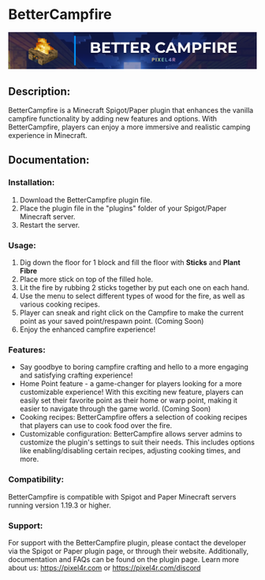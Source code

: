 # BetterCampfire
![logo](https://raw.githubusercontent.com/pixel4r/BetterCampfire/main/logo.png)

## Description:
BetterCampfire is a Minecraft Spigot/Paper plugin that enhances the vanilla campfire functionality by adding new features and options. With BetterCampfire, players can enjoy a more immersive and realistic camping experience in Minecraft.

## Documentation:

### Installation:
1. Download the BetterCampfire plugin file.
2. Place the plugin file in the "plugins" folder of your Spigot/Paper Minecraft server.
3. Restart the server.

### Usage:
1. Dig down the floor for 1 block and fill the floor with <b>Sticks</b> and <b>Plant Fibre</b> 
2. Place more stick on top of the filled hole.
3. Lit the fire by rubbing 2 sticks together by put each one on each hand.
4. Use the menu to select different types of wood for the fire, as well as various cooking recipes.
5. Player can sneak and right click on the Campfire to make the current point as your saved point/respawn point. (Coming Soon)
6. Enjoy the enhanced campfire experience!

### Features:
- Say goodbye to boring campfire crafting and hello to a more engaging and satisfying crafting experience!
- Home Point feature - a game-changer for players looking for a more customizable experience! With this exciting new feature, players can easily set their favorite point as their home or warp point, making it easier to navigate through the game world. (Coming Soon)
- Cooking recipes: BetterCampfire offers a selection of cooking recipes that players can use to cook food over the fire. 
- Customizable configuration: BetterCampfire allows server admins to customize the plugin's settings to suit their needs. This includes options like enabling/disabling certain recipes, adjusting cooking times, and more.

### Compatibility:
BetterCampfire is compatible with Spigot and Paper Minecraft servers running version 1.19.3 or higher.

### Support:
For support with the BetterCampfire plugin, please contact the developer via the Spigot or Paper plugin page, or through their website. Additionally, documentation and FAQs can be found on the plugin page.
Learn more about us: https://pixel4r.com or https://pixel4r.com/discord
